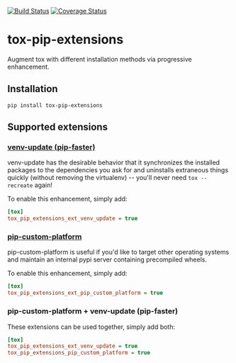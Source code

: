 [![Build Status](https://travis-ci.org/asottile/tox-pip-extensions.svg?branch=master)](https://travis-ci.org/asottile/tox-pip-extensions)
[![Coverage Status](https://coveralls.io/repos/github/asottile/tox-pip-extensions/badge.svg?branch=master)](https://coveralls.io/github/asottile/tox-pip-extensions?branch=master)

tox-pip-extensions
==================

Augment tox with different installation methods via progressive enhancement.

## Installation

`pip install tox-pip-extensions`

## Supported extensions

### [venv-update (pip-faster)](https://github.com/Yelp/venv-update)

venv-update has the desirable behavior that it synchronizes the installed
packages to the dependencies you ask for and uninstalls extraneous things
quickly (without removing the virtualenv) -- you'll never need
`tox --recreate` again!

To enable this enhancement, simply add:

```ini
[tox]
tox_pip_extensions_ext_venv_update = true
```

### [pip-custom-platform](https://github.com/asottile/pip-custom-platform)

pip-custom-platform is useful if you'd like to target other operating systems
and maintain an internal pypi server containing precompiled wheels.

To enable this enhancement, simply add:

```ini
[tox]
tox_pip_extensions_ext_pip_custom_platform = true
```

### pip-custom-platform + venv-update (pip-faster)

These extensions can be used together, simply add both:

```ini
[tox]
tox_pip_extensions_ext_venv_update = true
tox_pip_extensions_pip_custom_platform = true
```

